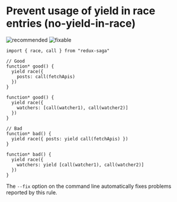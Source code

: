 # Prevent usage of yield in race entries (no-yield-in-race)

![](https://img.shields.io/badge/-recommended-lightgrey.svg "recommended") ![fixable](https://img.shields.io/badge/-fixable-green.svg "The `--fix` option on the command line automatically fixes problems reported by this rule.")

```es6
import { race, call } from "redux-saga"

// Good
function* good() {
  yield race({
    posts: call(fetchApis)
  })
}

function* good() {
  yield race({
    watchers: [call(watcher1), call(watcher2)]
  })
}

// Bad
function* bad() {
  yield race({ posts: yield call(fetchApis) })
}

function* bad() {
  yield race({
    watchers: yield [call(watcher1), call(watcher2)]
  })
}

```

The `--fix` option on the command line automatically fixes problems reported by this rule.
